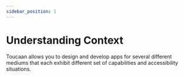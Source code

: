 ```yaml
---
sidebar_position: 1
---
```


# Understanding Context

Toucaan allows you to design and develop apps for several different mediums that each exhibit different set of capabilities and accessibility situations. 

